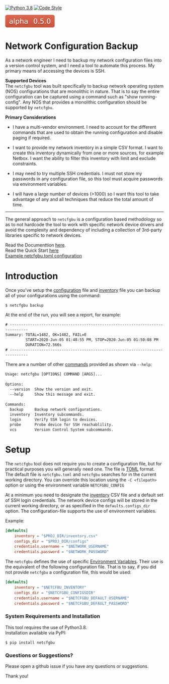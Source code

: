[![Python 3.8](https://img.shields.io/badge/python-3.8-blue.svg)](https://www.python.org/downloads/release/python-380/)
[![Code Style](https://img.shields.io/badge/code%20style-black-000000.svg)](https://github.com/ambv/black)

![version](docs/version.svg)

# Network Configuration Backup

As a network engineer I need to backup my network configuration files into a
version control system, and I need a tool to automate this process.  My primary
means of accessing the devices is SSH.

**Supported Devices**<br/>
The `netcfgbu` tool was built specifically to backup network operating system (NOS)
configurations that are monolithic in nature.  That is to say the entire
configuration can be captured using a command such as "show running-config".  Any
NOS that provides a monolithic configuration should be supported by `netcfgbu`.

**Primary Considerations**
* I have a multi-vendor environment. I need to account for the different commands
that are used to obtain the running configuration and disable paging if
required.

* I want to provide my network inventory in a simple CSV format.  I want to
create this inventory dynamically from one or more sources, for example Netbox.
I want the ability to filter this inventory with limit and exclude constraints.

* I may need to try multiple SSH credentials.  I must not store my passwords in
any configuration file, so this tool must acquire passwords via environment
variables.

* I will have a large number of devices (>1000) so I want this tool to take
advantage of any and all techniques that reduce the total amount of time.

---


The general approach to `netcfgbu` is a configuration based methodology so as
to not hardcode the tool to work with specific network device drivers
and avoid the complexity and dependency of including a collection of 3rd-party
libraries specific to network devices.

Read the Documenttion [here](docs/TOC.md).<br/>
Read the Quick Start [here](docs/QuickStart.md)<br/>
[Example netcfgbu.toml configuration](netcfgbu.toml)<br/>

# Introduction

Once you've setup the [configuration](docs/configuration-file.md) file and
[inventory](docs/inventory.md) file you can backup all of your configurations
using the command:

```shell script
$ netcfgbu backup
```

At the end of the run, you will see a report, for example:

```shell script
# ------------------------------------------------------------------------------
Summary: TOTAL=1482, OK=1482, FAIL=0
         START=2020-Jun-05 01:48:55 PM, STOP=2020-Jun-05 01:50:08 PM
         DURATION=72.566s
# ------------------------------------------------------------------------------
```

There are a number of other [commands](docs/commands.md) provided as shown via `--help`:

```text
Usage: netcfgbu [OPTIONS] COMMAND [ARGS]...

Options:
  --version  Show the version and exit.
  --help     Show this message and exit.

Commands:
  backup     Backup network configurations.
  inventory  Inventory subcommands.
  login      Verify SSH login to devices.
  probe      Probe device for SSH reachablility.
  vcs        Version Control System subcommands.
```

# Setup

The `netcfgbu` tool does not require you to create a configuration file, but
for practical purposes you will generally need one.  The file is
[TOML](https://github.com/toml-lang/toml) format.  The default file is
`netcfgbu.toml` and `netcfgbu` searches for in the current working directory.
You can override this location using the `-C <filepath>` option or using the
environment variable `NETCFGBU_CONFIG`

At a minimum you need to designate the [inventory](docs/inventory.md) CSV file and
a default set of SSH login credentials.  The network device configs will be
stored in the current working directory, or as specified in the `defaults.configs_dir`
option.  The configuration-file supports the use of environment variables.

Example:
```toml
[defaults]
    inventory = "$PROJ_DIR/inventory.csv"
    configs_dir = "$PROJ_DIR/configs"
    credentials.username = "$NETWORK_USERNAME"
    credentials.password = "$NETWORK_PASSWORD"
```

The `netcfgbu` defines the use of specific [Environment Variables](docs/environment_variables.md).  Their
use is the equivalent of the following configuration file.  That is to say, if you did not provide `netcfgbu` a
configuration file, this would be used:

```toml
[defaults]
    inventory = "$NETCFBU_INVENTORY"
    configs_dir = "$NETCFGBU_CONFIGSDIR"
    credentials.username = "$NETCFGBU_DEFAULT_USERNAME"
    credentials.password = "$NETCFGBU_DEFAULT_PASSWORD"
```

### System Requirements and Installation

This tool requires the use of Python3.8.<br/>
Installation available via PyPI:

```shell script
$ pip install netcfgbu
```

### Questions or Suggestions?

Please open a github issue if you have any questions or suggestions.

Thank you!